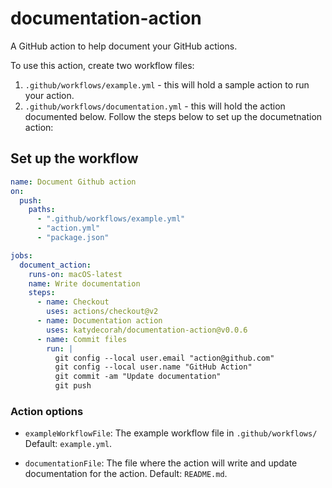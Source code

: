 # documentation-action

A GitHub action to help document your GitHub actions.

To use this action, create two workflow files:

1. `.github/workflows/example.yml` - this will hold a sample action to run your action.
2. `.github/workflows/documentation.yml` - this will hold the action documented below. Follow the steps below to set up the documetnation action:

<!-- START GENERATED DOCUMENTATION -->

## Set up the workflow

```yml
name: Document Github action
on:
  push:
    paths:
      - ".github/workflows/example.yml"
      - "action.yml"
      - "package.json"

jobs:
  document_action:
    runs-on: macOS-latest
    name: Write documentation
    steps:
      - name: Checkout
        uses: actions/checkout@v2
      - name: Documentation action
        uses: katydecorah/documentation-action@v0.0.6
      - name: Commit files
        run: |
          git config --local user.email "action@github.com"
          git config --local user.name "GitHub Action"
          git commit -am "Update documentation"
          git push
```

### Action options

- `exampleWorkflowFile`: The example workflow file in `.github/workflows/` Default: `example.yml`.

- `documentationFile`: The file where the action will write and update documentation for the action. Default: `README.md`.

<!-- END GENERATED DOCUMENTATION -->
